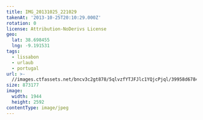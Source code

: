 ```yaml
---
title: IMG_20131025_221029
takenAt: '2013-10-25T20:10:29.000Z'
rotation: 0
license: Attribution-NoDerivs License
geo:
  lat: 38.698455
  lng: -9.191531
tags:
  - lissabon
  - urlaub
  - portugal
url: >-
  //images.ctfassets.net/bncv3c2gt878/5qlvzfYTJFJlc1YQjcPjql/39958d6784da05641a1b7041f2dc90cf/img_20131025_221029_10570707373_o
size: 873177
image:
  width: 1944
  height: 2592
contentType: image/jpeg
---
```


